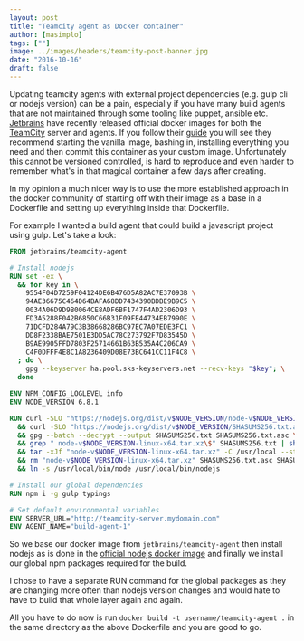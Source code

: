 ```yaml
---
layout: post
title: "Teamcity agent as Docker container"
author: [masimplo]
tags: [""]
image: ../images/headers/teamcity-post-banner.jpg
date: "2016-10-16"
draft: false
---
```


Updating teamcity agents with external project dependencies (e.g. gulp cli or nodejs version) can be a pain, especially if you have many build agents that are not maintained through some tooling like puppet, ansible etc. [Jetbrains](https://www.jetbrains.com/) have recently released official docker images for both the [TeamCity](https://www.jetbrains.com/teamcity/) server and agents. If you follow their [guide](https://hub.docker.com/r/jetbrains/teamcity-agent/) you will see they recommend starting the vanilla image, bashing in, installing everything you need and then commit this container as your custom image. Unfortunately this cannot be versioned controlled, is hard to reproduce and even harder to remember what's in that magical container a few days after creating.

In my opinion a much nicer way is to use the more established approach in the docker community of starting off with their image as a base in a Dockerfile and setting up everything inside that Dockerfile.

For example I wanted a build agent that could build a javascript project using gulp. Let's take a look:

```Dockerfile
FROM jetbrains/teamcity-agent

# Install nodejs
RUN set -ex \
  && for key in \
    9554F04D7259F04124DE6B476D5A82AC7E37093B \
    94AE36675C464D64BAFA68DD7434390BDBE9B9C5 \
    0034A06D9D9B0064CE8ADF6BF1747F4AD2306D93 \
    FD3A5288F042B6850C66B31F09FE44734EB7990E \
    71DCFD284A79C3B38668286BC97EC7A07EDE3FC1 \
    DD8F2338BAE7501E3DD5AC78C273792F7D83545D \
    B9AE9905FFD7803F25714661B63B535A4C206CA9 \
    C4F0DFFF4E8C1A8236409D08E73BC641CC11F4C8 \
  ; do \
    gpg --keyserver ha.pool.sks-keyservers.net --recv-keys "$key"; \
  done

ENV NPM_CONFIG_LOGLEVEL info
ENV NODE_VERSION 6.8.1

RUN curl -SLO "https://nodejs.org/dist/v$NODE_VERSION/node-v$NODE_VERSION-linux-x64.tar.xz" \
  && curl -SLO "https://nodejs.org/dist/v$NODE_VERSION/SHASUMS256.txt.asc" \
  && gpg --batch --decrypt --output SHASUMS256.txt SHASUMS256.txt.asc \
  && grep " node-v$NODE_VERSION-linux-x64.tar.xz\$" SHASUMS256.txt | sha256sum -c - \
  && tar -xJf "node-v$NODE_VERSION-linux-x64.tar.xz" -C /usr/local --strip-components=1 \
  && rm "node-v$NODE_VERSION-linux-x64.tar.xz" SHASUMS256.txt.asc SHASUMS256.txt \
  && ln -s /usr/local/bin/node /usr/local/bin/nodejs

# Install our global dependencies
RUN npm i -g gulp typings

# Set default environmental variables
ENV SERVER_URL="http://teamcity-server.mydomain.com"
ENV AGENT_NAME="build-agent-1"
```

So we base our docker image from `jetbrains/teamcity-agent` then install nodejs as is done in the [official nodejs docker image](https://hub.docker.com/_/node/) and finally we install our global npm packages required for the build.

I chose to have a separate RUN command for the global packages as they are changing more often than nodejs version changes and would hate to have to build that whole layer again and again.

All you have to do now is run `docker build -t username/teamcity-agent .` in the same directory as the above Dockerfile and you are good to go.

